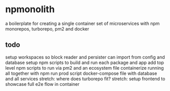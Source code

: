 # npmonolith
a boilerplate for creating a single container set of microservices with npm monorepos, turborepo, pm2 and docker

## todo

setup workspaces so block reader and persister can import from config and database
setup npm scripts to build and run each package and app
add top level npm scripts to run via pm2 and an ecosystem file
containerize running all together with npm run prod script
docker-compose file with database and all services
stretch: where does turborepo fit?
stretch: setup frontend to showcase full e2e flow in container
